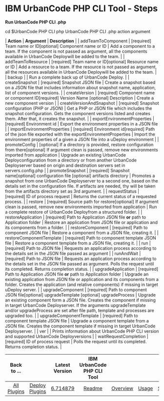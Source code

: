 
# IBM UrbanCode PHP CLI Tool - Steps

**Run UrbanCode PHP CLI .php**

cd $UrbanCode PHP CLI php UrbanCode PHP CLI .php action argument




| **Action** | **Argument** | **Description** |
| addTeamToComponent | [required] Team name or ID[optional] Component name or ID | Add a component to a team. If the component is not passed as argument, all the components available in UrbanCode Deploywill be added to the team. |
| addTeamToResource | [required] Team name or ID[optional] Resource name or ID | Add a resource to a team. If the resource is not passed as argument, all the resources available in UrbanCode Deploywill be added to the team. |
| backup |  | Run a complete back up of UrbanCode Deploy. |
| createSnapshot | [required] Snapshot JSON file | Create a snapshot based on a JSON file that includes information about snapshot name, application, list of component versions. |
| createVersion | [required] Component name or component ID[required] Version Name
[optional] Description | Create a new component version |
| createVersionAndSnapshot | [required] Snapshot configuration (PHP or JSON) | Get a PHP or JSON file which includes the snapshot configuration. Gets the component versions listed and creates them. After that, it creates the snapshot. |
| exportEnvironmentProperties | [required] Environment id | Export the environment properties in a JSON file |
| importEnvironmentProperties | [required] Environment id[required] Path of the json file exported with the exportEnvironmentProperties | Import the environment properties of a given a JSON file into a uDeploy environment |
| promoteConfig | [optional] If a directory is provided, restore configuration from there[optional] If argument clean is passed, remove new environments imported from application | Upgrade an existing UrbanCode Deployconfiguration from a directory or from another UrbanCode Deployserver based on origin and destination servers set in servers.config.php |
| promoteSnapshot | [required] Snapshot name[optional] configuration file
[optional] artifacts directory | Promotes a snapshot from one UrbanCode Deployserver to a second one, based on the details set in the configuration file. If artifacts are needed, thy will be taken from the artifacts directory set as 3rd argument. |
| requestStatus | [required] ID of process request | Returns the current status of a requested process. |
| restore | [required] Source path for restore[optional] If argument clean is passed, remove new environments imported from application | Run a complete restore of UrbanCode Deployfrom a structured folder. |
| restoreApplication | [required] Path to Application JSON file **or** path to Application folder | Restore an application from JSON file or application and its components from a folder. |
| restoreComponent | [required] Path to component JSON file | Restore a component from a JSON file, creating it. |
| restoreComponentTemplate | [required] Path to component template JSON file | Restore a component template from a JSON file, creating it. |
| run | [required] Path to JSON file | Requests an application process according to the details set in the JSON file passed as argument |
| runAndWait | [required] Path to JSON file | Requests an application process according to the details set in the JSON file passed as argument. Polls the request until its completed. Returns completion status. |
| upgradeApplication | [required] Path to Application JSON file **or** path to Application folder | Upgrade an existing application from JSON file or application and its components from a folder. Creates the application (and relative components) if missing in target uDeploy server. |
| upgradeComponent | [required] Path to component JSON file[optional] upgradeTemplate
[optional] upgradeProcess | Upgrade an existing component form a JSON file. Creates the component if missing in target UrbanCode Deployserver. If the arguments upgradeTemplate and/or upgradeProcess are set after file path, template and processes are upgraded too. |
| upgradeComponentTemplate | [required] Path to component template JSON file | Upgrade a component template from a JSON file. Creates the component template if missing in target UrbanCode Deployserver. |
| ver |  | Prints information about UrbanCode PHP CLI version and supported UrbanCode Deployversions |
| waitRequestCompletion | [required] ID of process request | Polls the request until its completed. Returns completion status. |


|Back to ...||Latest Version|IBM UrbanCode PHP CLI Tool |||||
| :---: | :---: | :---: | :---: | :---: | :---: | :---: | :---: |
|[All Plugins](../../index.md)|[Deploy Plugins](../README.md)|[6.714879](https://raw.githubusercontent.com/UrbanCode/IBM-UCD-PLUGINS/main/files/PHPCLI/SubversionSourceConfig-6.714879.zip)|[Readme](README.md)|[Overview](overview.md)|[Usage](usage.md)|[Setup](setup.md)|[Downloads](downloads.md)|
